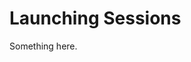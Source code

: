 [title]: # (Launching Sessions)
[tags]: # (XXX)
[priority]: # (4761)
# Launching Sessions
Something here.
